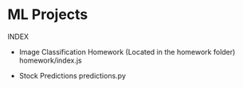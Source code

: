 # ML Projects
INDEX
- Image Classification Homework (Located in the homework folder)
homework/index.js

- Stock Predictions
predictions.py
